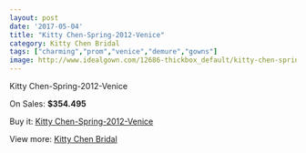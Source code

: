 ```yaml
---
layout: post
date: '2017-05-04'
title: "Kitty Chen-Spring-2012-Venice"
category: Kitty Chen Bridal
tags: ["charming","prom","venice","demure","gowns"]
image: http://www.idealgown.com/12686-thickbox_default/kitty-chen-spring-2012-venice.jpg
---
```

Kitty Chen-Spring-2012-Venice

On Sales: **$354.495**
<a href="https://www.idealgown.com/en/kitty-chen-bridal/5115-kitty-chen-spring-2012-venice.html"><amp-img layout="responsive" width="600" height="600" src="//www.idealgown.com/12686-thickbox_default/kitty-chen-spring-2012-venice.jpg" alt="Kitty Chen-Spring-2012-Venice 0" /></a>
<a href="https://www.idealgown.com/en/kitty-chen-bridal/5115-kitty-chen-spring-2012-venice.html"><amp-img layout="responsive" width="600" height="600" src="//www.idealgown.com/12685-thickbox_default/kitty-chen-spring-2012-venice.jpg" alt="Kitty Chen-Spring-2012-Venice 1" /></a>

Buy it: [Kitty Chen-Spring-2012-Venice](https://www.idealgown.com/en/kitty-chen-bridal/5115-kitty-chen-spring-2012-venice.html "Kitty Chen-Spring-2012-Venice")

View more: [Kitty Chen Bridal](https://www.idealgown.com/en/65-kitty-chen-bridal "Kitty Chen Bridal")